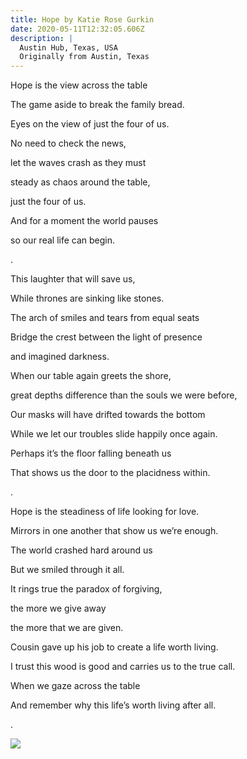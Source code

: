 ```yaml
---
title: Hope by Katie Rose Gurkin
date: 2020-05-11T12:32:05.606Z
description: |
  Austin Hub, Texas, USA
  Originally from Austin, Texas
---
```

Hope is the view across the table

The game aside to break the family bread.

Eyes on the view of just the four of us.

No need to check the news,

let the waves crash as they must

steady as chaos around the table,

just the four of us.

And for a moment the world pauses

so our real life can begin.

.

This laughter that will save us,

While thrones are sinking like stones.

The arch of smiles and tears from equal seats

Bridge the crest between the light of presence

and imagined darkness.

When our table again greets the shore,

great depths difference than the souls we were before,

Our masks will have drifted towards the bottom

While we let our troubles slide happily once again.

Perhaps it’s the floor falling beneath us

That shows us the door to the placidness within.

.

Hope is the steadiness of life looking for love.

Mirrors in one another that show us we’re enough.

The world crashed hard around us

But we smiled through it all.

It rings true the paradox of forgiving,

the more we give away

the more that we are given.

Cousin gave up his job to create a life worth living.

I trust this wood is good and carries us to the true call.

When we gaze across the table

And remember why this life’s worth living after all.

.

![](img/krgurkin-image.png)